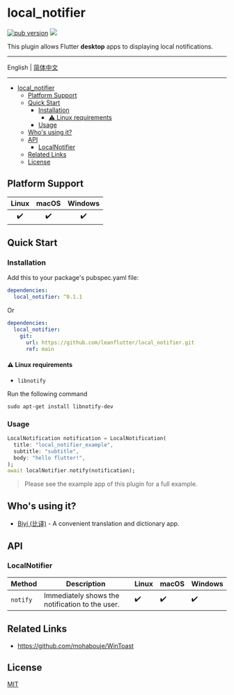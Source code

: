 # local_notifier

[![pub version][pub-image]][pub-url] [![][discord-image]][discord-url]

[pub-image]: https://img.shields.io/pub/v/local_notifier.svg
[pub-url]: https://pub.dev/packages/local_notifier

[discord-image]: https://img.shields.io/discord/884679008049037342.svg
[discord-url]: https://discord.gg/zPa6EZ2jqb

This plugin allows Flutter **desktop** apps to displaying local notifications.

---

English | [简体中文](./README-ZH.md)

---

<!-- START doctoc generated TOC please keep comment here to allow auto update -->
<!-- DON'T EDIT THIS SECTION, INSTEAD RE-RUN doctoc TO UPDATE -->

- [local_notifier](#local_notifier)
  - [Platform Support](#platform-support)
  - [Quick Start](#quick-start)
    - [Installation](#installation)
      - [⚠️ Linux requirements](#️-linux-requirements)
    - [Usage](#usage)
  - [Who's using it?](#whos-using-it)
  - [API](#api)
    - [LocalNotifier](#localnotifier)
  - [Related Links](#related-links)
  - [License](#license)

<!-- END doctoc generated TOC please keep comment here to allow auto update -->

## Platform Support

| Linux | macOS | Windows |
| :---: | :---: | :-----: |
|   ✔️   |   ✔️   |    ✔️    |

## Quick Start

### Installation

Add this to your package's pubspec.yaml file:

```yaml
dependencies:
  local_notifier: ^0.1.1
```

Or

```yaml
dependencies:
  local_notifier:
    git:
      url: https://github.com/leanflutter/local_notifier.git
      ref: main
```

#### ⚠️ Linux requirements

- `libnotify`

Run the following command

```
sudo apt-get install libnotify-dev
```

### Usage

```dart
LocalNotification notification = LocalNotification(
  title: "local_notifier_example",
  subtitle: "subtitle",
  body: "hello flutter!",
);
await localNotifier.notify(notification);
```

> Please see the example app of this plugin for a full example.

## Who's using it?

- [Biyi (比译)](https://biyidev.com/) - A convenient translation and dictionary app.

## API

### LocalNotifier

| Method   | Description                                     | Linux | macOS | Windows |
| -------- | ----------------------------------------------- | ----- | ----- | ------- |
| `notify` | Immediately shows the notification to the user. | ✔️     | ✔️     | ✔️       |

## Related Links

- https://github.com/mohabouje/WinToast

## License

[MIT](./LICENSE)
